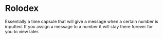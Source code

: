 # Rolodex

Essentially a time capsule that will give a message when a certain number is inputted. If you assign a message to a number it will stay there forever for you to view later.
